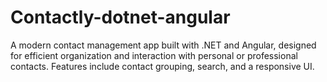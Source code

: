 # Contactly-dotnet-angular
A modern contact management app built with .NET and Angular, designed for efficient organization and interaction with personal or professional contacts. Features include contact grouping, search, and a responsive UI.
